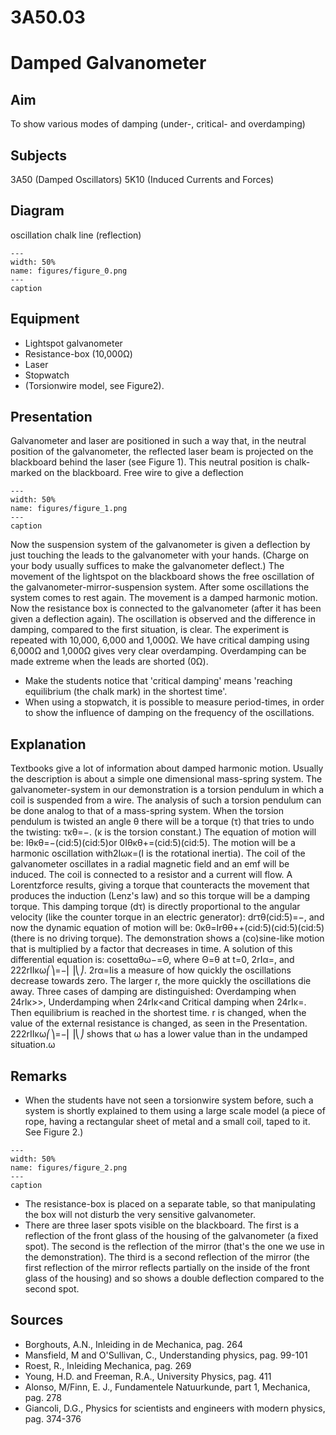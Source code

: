 # 3A50.03 
  # Damped Galvanometer 
    
  
## Aim   
 To show various modes of damping (under-, critical- and overdamping)    
  
## Subjects   
 3A50 (Damped Oscillators) 5K10 (Induced Currents and Forces)   
  
## Diagram   
 oscillation chalk line (reflection)   
```{figure} figures/figure_0.png  
---  
width: 50%  
name: figures/figure_0.png  
---  
caption  
``` 
     
  
## Equipment   
 
 *  Lightspot galvanometer 
 *  Resistance-box (10,000Ω) 
 *  Laser 
 *  Stopwatch 
 *  (Torsionwire model, see Figure2).
     
  
## Presentation   
 Galvanometer and laser are positioned in such a way that, in the neutral position of the galvanometer, the reflected laser beam is projected on the blackboard behind the laser (see Figure 1). This neutral position is chalk-marked on the blackboard.   Free wire to give a deflection   
```{figure} figures/figure_1.png  
---  
width: 50%  
name: figures/figure_1.png  
---  
caption  
``` 
 Now the suspension system of the galvanometer is given a deflection by just touching the leads to the galvanometer with your hands. (Charge on your body usually suffices to make the galvanometer deflect.) The movement of the lightspot on the blackboard shows the free oscillation of the galvanometer-mirror-suspension system. After some oscillations the system comes to rest again. The movement is a damped harmonic motion. Now the resistance box is connected to the galvanometer (after it has been given a deflection again). The oscillation is observed and the difference in damping, compared to the first situation, is clear. The experiment is repeated with 10,000, 6,000 and 1,000Ω. We have critical damping using 6,000Ω and 1,000Ω gives very clear overdamping. Overdamping can be made extreme when the leads are shorted (0Ω). 
 *  Make the students notice that 'critical damping' means 'reaching equilibrium (the chalk mark) in the shortest time'. 
 *  When using a stopwatch, it is possible to measure period-times, in order to show the influence of damping on the frequency of the oscillations.
   
  
## Explanation   
 Textbooks give a lot of information about damped harmonic motion. Usually the description is about a simple one dimensional mass-spring system. The galvanometer-system in our demonstration is a torsion pendulum in which a coil is suspended from a wire. The analysis of such a torsion pendulum can be done analog to that of a mass-spring system. When the torsion pendulum is twisted an angle θ there will be a torque (τ) that tries   to undo the twisting: τκθ=−. (κ is the torsion constant.) The equation of motion will be: Iθκθ=−(cid:5)(cid:5)or 0Iθκθ+=(cid:5)(cid:5).  The motion will be a harmonic oscillation with2Iωκ=(I  is the rotational inertia). The coil of the galvanometer oscillates in a radial magnetic field and an emf will be induced. The coil is connected to a resistor and a current will flow. A Lorentzforce results, giving a torque that counteracts the movement that produces the induction (Lenz's law) and so this torque will be a damping torque. This damping torque (dτ) is directly proportional to the angular velocity (like the counter torque in an electric generator): drτθ(cid:5)=−, and now the dynamic equation of motion will be: 0κθ=Irθθ++(cid:5)(cid:5)(cid:5) (there is no driving torque). The demonstration shows a (co)sine-like motion that is multiplied by a factor that decreases in time. A solution of this differential equation is: cosettαθω−=Θ, where Θ=θ at t=0, 2rIα=, and 222rIIκω⎛⎞=−⎜⎟⎝⎠. 2rα=Iis a measure of how quickly the oscillations decrease towards zero. The larger r, the more quickly the oscillations die away. Three cases of damping are distinguished: Overdamping when 24rIκ>>, Underdamping when 24rIκ<and Critical damping when 24rIκ=. Then equilibrium is reached in the shortest time. r is changed, when the value of the external resistance is changed, as seen in the Presentation.  222rIIκω⎛⎞=−⎜⎟⎝⎠ shows that ω has a lower value than in the undamped situation.ω    
  
## Remarks   
 
 *  When the students have not seen a torsionwire system before, such a system is shortly explained to them using a large scale model (a piece of rope, having a rectangular sheet of metal and a small coil, taped to it. See Figure 2.)   
```{figure} figures/figure_2.png  
---  
width: 50%  
name: figures/figure_2.png  
---  
caption  
``` 
 
 *  The resistance-box is placed on a separate table, so that manipulating the box will not disturb the very sensitive galvanometer. 
 *  There are three laser spots visible on the blackboard. The first is a reflection of the front glass of the housing of the galvanometer (a fixed spot). The second is the reflection of the mirror (that's the one we use in the demonstration). The third is a second reflection of the mirror (the first reflection of the mirror reflects partially on the inside of the front glass of the housing) and so shows a double deflection compared to the second
 spot.   
  
## Sources   
 
 *  Borghouts, A.N., Inleiding in de Mechanica, pag. 264 
 *  Mansfield, M and O'Sullivan, C., Understanding physics, pag. 99-101 
 *  Roest, R., Inleiding Mechanica, pag. 269 
 *  Young, H.D. and Freeman, R.A., University Physics, pag. 411 
 *  Alonso, M/Finn, E. J., Fundamentele Natuurkunde, part 1, Mechanica, pag. 278 
 *  Giancoli, D.G., Physics for scientists and engineers with modern physics, pag. 374-376
  